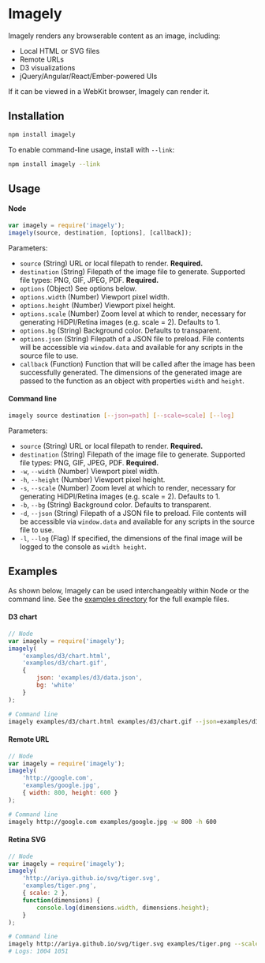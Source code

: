 Imagely
=======
Imagely renders any browserable content as an image, including:

- Local HTML or SVG files
- Remote URLs
- D3 visualizations
- jQuery/Angular/React/Ember-powered UIs

If it can be viewed in a WebKit browser, Imagely can render it.


Installation
------------
```sh
npm install imagely
```

To enable command-line usage, install with `--link`:
```sh
npm install imagely --link
```


Usage
-----

#### Node
```js
var imagely = require('imagely');
imagely(source, destination, [options], [callback]);
```

Parameters:

- `source` (String) URL or local filepath to render. **Required.**
- `destination` (String) Filepath of the image file to generate. Supported file types: PNG, GIF, JPEG, PDF. **Required.**
- `options` (Object) See options below.
- `options.width` (Number) Viewport pixel width.
- `options.height` (Number) Viewport pixel height.
- `options.scale` (Number) Zoom level at which to render, necessary for generating HiDPI/Retina images (e.g. scale = 2). Defaults to 1.
- `options.bg` (String) Background color. Defaults to transparent.
- `options.json` (String) Filepath of a JSON file to preload. File contents will be accessible via `window.data` and available for any scripts in the source file to use.
- `callback` (Function) Function that will be called after the image has been successfully generated. The dimensions of the generated image are passed to the function as an object with properties `width` and `height`.


#### Command line
```sh
imagely source destination [--json=path] [--scale=scale] [--log]
```

Parameters:

- `source` (String) URL or local filepath to render. **Required.**
- `destination` (String) Filepath of the image file to generate. Supported file types: PNG, GIF, JPEG, PDF. **Required.**
- `-w`, `--width` (Number) Viewport pixel width.
- `-h`, `--height` (Number) Viewport pixel height.
- `-s`, `--scale` (Number) Zoom level at which to render, necessary for generating HiDPI/Retina images (e.g. scale = 2). Defaults to 1.
- `-b`, `--bg` (String) Background color. Defaults to transparent.
- `-d`, `--json` (String) Filepath of a JSON file to preload. File contents will be accessible via `window.data` and available for any scripts in the source file to use.
- `-l`, `--log` (Flag) If specified, the dimensions of the final image will be logged to the console as `width height`.


Examples
--------
As shown below, Imagely can be used interchangeably within Node or the command line. See the [examples directory](examples) for the full example files.

#### D3 chart
```js
// Node
var imagely = require('imagely');
imagely(
	'examples/d3/chart.html',
	'examples/d3/chart.gif',
	{
		json: 'examples/d3/data.json',
		bg: 'white'
	}
);
```
```sh
# Command line
imagely examples/d3/chart.html examples/d3/chart.gif --json=examples/d3/data.json --bg=white
```

#### Remote URL
```js
// Node
var imagely = require('imagely');
imagely(
	'http://google.com',
	'examples/google.jpg',
	{ width: 800, height: 600 }
);
```
```sh
# Command line
imagely http://google.com examples/google.jpg -w 800 -h 600
```

#### Retina SVG
```js
// Node
var imagely = require('imagely');
imagely(
	'http://ariya.github.io/svg/tiger.svg',
	'examples/tiger.png',
	{ scale: 2 },
	function(dimensions) {
		console.log(dimensions.width, dimensions.height);
	}
);
```
```sh
# Command line
imagely http://ariya.github.io/svg/tiger.svg examples/tiger.png --scale=2 --log
# Logs: 1004 1051
```
